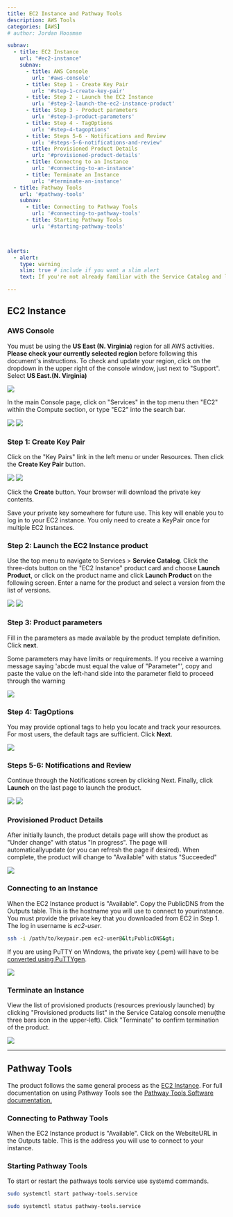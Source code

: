 ```yaml
---
title: EC2 Instance and Pathway Tools
description: AWS Tools
categories: [AWS]
# author: Jordan Hoosman

subnav:
  - title: EC2 Instance 
    url: "#ec2-instance"
    subnav:
      - title: AWS Console
        url: '#aws-console'
      - title: Step 1 - Create Key Pair
        url: '#step-1-create-key-pair'
      - title: Step 2 - Launch the EC2 Instance
        url: '#step-2-launch-the-ec2-instance-product'
      - title: Step 3 - Product parameters
        url: '#step-3-product-parameters'
      - title: Step 4 - TagOptions
        url: '#step-4-tagoptions'
      - title: Steps 5-6 - Notifications and Review
        url: '#steps-5-6-notifications-and-review'
      - title: Provisioned Product Details
        url: '#provisioned-product-details'
      - title: Connectng to an Instance
        url: '#connecting-to-an-instance'
      - title: Terminate an Instance
        url: '#terminate-an-instance'
  - title: Pathway Tools
    url: '#pathway-tools'
    subnav:
      - title: Connecting to Pathway Tools
        url: '#connecting-to-pathway-tools'
      - title: Starting Pathway Tools
        url: '#starting-pathway-tools'



alerts: 
  - alert: 
    type: warning
    slim: true # include if you want a slim alert
    text: If you're not already familiar with the Service Catalog and logging in to the AWS Console, read <a href="/guides/aws/aws_create_resource">How To Create an AWS Resource</a>

---
```


## EC2 Instance 

### AWS Console


You must be using the  **US East (N. Virginia)** region for all AWS activities. **Please check your currently selected region** before following this document's instructions.
To check and update your region, click on the dropdown in the upper right of the console window, just next to "Support". Select **US East.(N. Virginia)**

![](/assets/img/ec2instance1.png)


In the main Console page, click on "Services" in the top menu then "EC2" within the Compute section, or type "EC2" into the search bar.

![](/assets/img/ec2instance2.png)
![](/assets/img/ec2instance3.png)

### Step 1: Create Key Pair

Click on the "Key Pairs" link in the left menu or under Resources. Then click the **Create Key Pair** button.

![](/assets/img/ec2instance4.png)
![](/assets/img/ec2instance5.png)

Click the **Create** button. Your browser will download the private key contents.


Save your private key somewhere for future use. This key will enable you to log in to your EC2 instance. You only need to create a KeyPair once for multiple EC2 Instances.


### Step 2: Launch the EC2 Instance product

Use the top menu to navigate to Services > **Service Catalog**. Click the three-dots button on the "EC2 Instance" product card and choose **Launch Product**, or click on the product name and click **Launch Product** on the following screen. Enter a name for the product and select a version from the list of versions.

![](/assets/img/ec2instance6.png)
![](/assets/img/ec2instance7.png)

### Step 3: Product parameters

Fill in the parameters as made available by the product template definition. Click **next**.


Some parameters may have limits or requirements. If you receive a warning message saying 'abcde must equal the value of "Parameter"', copy and paste the value on the left-hand side into the parameter field to proceed through the warning


![](/assets/img/ec2instance8.png)

### Step 4: TagOptions

You may provide optional tags to help you locate and track your resources. For most users, the default tags are sufficient. Click **Next**.

![](/assets/img/ec2instance9.png)

### Steps 5-6: Notifications and Review

Continue through the Notifications screen by clicking Next. Finally, click **Launch** on the last page to launch the product.

![](/assets/img/ec2instance10.png)
![](/assets/img/ec2instance11.png)

### Provisioned Product Details

After initially launch, the product details page will show the product as "Under change" with status "In progress". The page will automaticallyupdate (or you can refresh the page if desired). When complete, the product will change to "Available" with status "Succeeded"

![](/assets/img/ec2instance12.png)

### Connecting to an Instance

When the EC2 Instance product is "Available". Copy the PublicDNS from the Outputs table. This is the hostname you will use to connect to yourinstance. You must provide the private key that you downloaded from EC2 in Step 1. The log in username is *ec2-user*.


```bash
ssh -i /path/to/keypair.pem ec2-user@&lt;PublicDNS&gt;
```



If you are using PuTTY on Windows, the private key (.pem) will have to be [converted using PuTTYgen](https://docs.aws.amazon.com/AWSEC2/latest/UserGuide/putty.html).


![](/assets/img/ec2instance13.png)

### Terminate an Instance

View the list of provisioned products (resources previously launched) by clicking "Provisioned products list" in the Service Catalog console menu(the three bars icon in the upper-left). Click "Terminate" to confirm termination of the product.

![](/assets/img/ec2instance14.png)

---

## Pathway Tools
The product follows the same general process as the [EC2 Instance](https://confluence.scinet.science/display/SCIN/EC2+Instance). For full documentation on using Pathway Tools see the [Pathway Tools Software documentation.](http://bioinformatics.ai.sri.com/ptools/)

### Connecting to Pathway Tools
When the EC2 Instance product is "Available". Click on the WebsiteURL in the Outputs table. This is the address you will use to connect to your instance. 

### Starting Pathway Tools
To start or restart the pathways tools service use systemd commands.

```bash
sudo systemctl start pathway-tools.service
```

```bash
sudo systemctl status pathway-tools.service
```